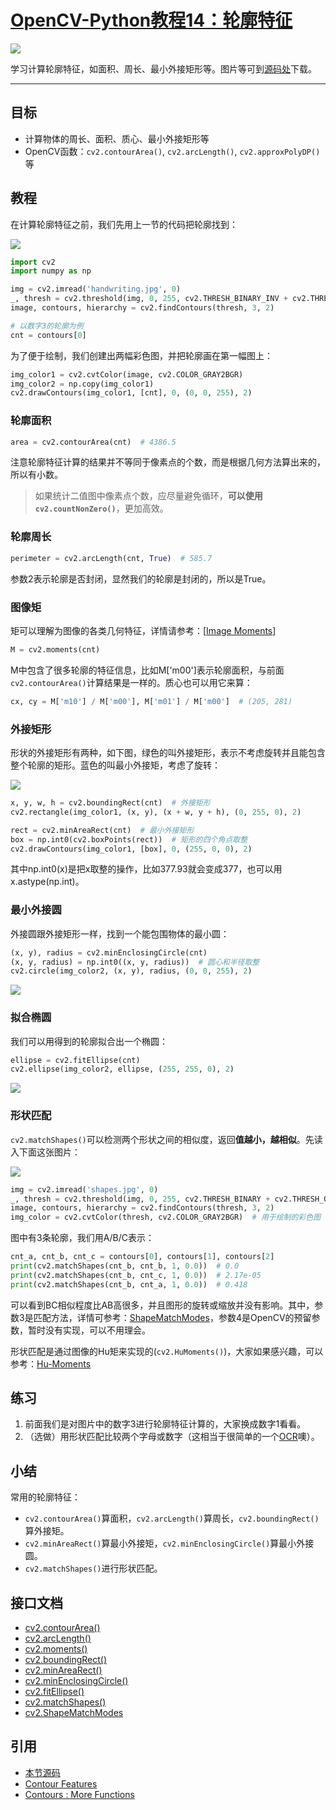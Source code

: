 # [OpenCV-Python教程14：轮廓特征](http://ex2tron.wang/opencv-python-contour-features/)

![](http://pic.ex2tron.top/cv2_min_rect_rect_bounding.jpg)

学习计算轮廓特征，如面积、周长、最小外接矩形等。<!-- more -->图片等可到[源码处](#引用)下载。

------

## 目标

- 计算物体的周长、面积、质心、最小外接矩形等
- OpenCV函数：`cv2.contourArea()`, `cv2.arcLength()`, `cv2.approxPolyDP()` 等

## 教程

在计算轮廓特征之前，我们先用上一节的代码把轮廓找到：

![](http://pic.ex2tron.top/cv2_31_handwriting_sample.jpg)

```python
import cv2
import numpy as np

img = cv2.imread('handwriting.jpg', 0)
_, thresh = cv2.threshold(img, 0, 255, cv2.THRESH_BINARY_INV + cv2.THRESH_OTSU)
image, contours, hierarchy = cv2.findContours(thresh, 3, 2)

# 以数字3的轮廓为例
cnt = contours[0]
```

为了便于绘制，我们创建出两幅彩色图，并把轮廓画在第一幅图上：

```python
img_color1 = cv2.cvtColor(image, cv2.COLOR_GRAY2BGR)
img_color2 = np.copy(img_color1)
cv2.drawContours(img_color1, [cnt], 0, (0, 0, 255), 2)
```

### 轮廓面积

```python
area = cv2.contourArea(cnt)  # 4386.5
```

注意轮廓特征计算的结果并不等同于像素点的个数，而是根据几何方法算出来的，所以有小数。

> 如果统计二值图中像素点个数，应尽量避免循环，**可以使用`cv2.countNonZero()`**，更加高效。

### 轮廓周长

```python
perimeter = cv2.arcLength(cnt, True)  # 585.7
```

参数2表示轮廓是否封闭，显然我们的轮廓是封闭的，所以是True。

### 图像矩

矩可以理解为图像的各类几何特征，详情请参考：[[Image Moments](http://en.wikipedia.org/wiki/Image_moment)]

```python
M = cv2.moments(cnt)
```

M中包含了很多轮廓的特征信息，比如M['m00']表示轮廓面积，与前面`cv2.contourArea()`计算结果是一样的。质心也可以用它来算：

```python
cx, cy = M['m10'] / M['m00'], M['m01'] / M['m00']  # (205, 281)
```

### 外接矩形

形状的外接矩形有两种，如下图，绿色的叫外接矩形，表示不考虑旋转并且能包含整个轮廓的矩形。蓝色的叫最小外接矩，考虑了旋转：

![](http://pic.ex2tron.top/cv2_min_rect_rect_bounding.jpg)

```python
x, y, w, h = cv2.boundingRect(cnt)  # 外接矩形
cv2.rectangle(img_color1, (x, y), (x + w, y + h), (0, 255, 0), 2)
```

```python
rect = cv2.minAreaRect(cnt)  # 最小外接矩形
box = np.int0(cv2.boxPoints(rect))  # 矩形的四个角点取整
cv2.drawContours(img_color1, [box], 0, (255, 0, 0), 2)
```

其中np.int0(x)是把x取整的操作，比如377.93就会变成377，也可以用x.astype(np.int)。

### 最小外接圆

外接圆跟外接矩形一样，找到一个能包围物体的最小圆：

```python
(x, y), radius = cv2.minEnclosingCircle(cnt)
(x, y, radius) = np.int0((x, y, radius))  # 圆心和半径取整
cv2.circle(img_color2, (x, y), radius, (0, 0, 255), 2)
```

![](http://pic.ex2tron.top/cv2_min_enclosing_circle.jpg)

### 拟合椭圆

我们可以用得到的轮廓拟合出一个椭圆：

```python
ellipse = cv2.fitEllipse(cnt)
cv2.ellipse(img_color2, ellipse, (255, 255, 0), 2)
```

![](http://pic.ex2tron.top/cv2_fitting_ellipse.jpg)

### 形状匹配

`cv2.matchShapes()`可以检测两个形状之间的相似度，返回**值越小，越相似**。先读入下面这张图片：

![](http://pic.ex2tron.top/cv2_match_shape_shapes.jpg)

```python
img = cv2.imread('shapes.jpg', 0)
_, thresh = cv2.threshold(img, 0, 255, cv2.THRESH_BINARY + cv2.THRESH_OTSU)
image, contours, hierarchy = cv2.findContours(thresh, 3, 2)
img_color = cv2.cvtColor(thresh, cv2.COLOR_GRAY2BGR)  # 用于绘制的彩色图
```

图中有3条轮廓，我们用A/B/C表示：

```python
cnt_a, cnt_b, cnt_c = contours[0], contours[1], contours[2]
print(cv2.matchShapes(cnt_b, cnt_b, 1, 0.0))  # 0.0
print(cv2.matchShapes(cnt_b, cnt_c, 1, 0.0))  # 2.17e-05
print(cv2.matchShapes(cnt_b, cnt_a, 1, 0.0))  # 0.418
```

可以看到BC相似程度比AB高很多，并且图形的旋转或缩放并没有影响。其中，参数3是匹配方法，详情可参考：[ShapeMatchModes](https://docs.opencv.org/4.0.0/d3/dc0/group__imgproc__shape.html#gaf2b97a230b51856d09a2d934b78c015f)，参数4是OpenCV的预留参数，暂时没有实现，可以不用理会。

形状匹配是通过图像的Hu矩来实现的(`cv2.HuMoments()`)，大家如果感兴趣，可以参考：[Hu-Moments](http://en.wikipedia.org/wiki/Image_moment#Rotation_invariant_moments)

## 练习

1. 前面我们是对图片中的数字3进行轮廓特征计算的，大家换成数字1看看。
2. （选做）用形状匹配比较两个字母或数字（这相当于很简单的一个[OCR](https://baike.baidu.com/item/%E5%85%89%E5%AD%A6%E5%AD%97%E7%AC%A6%E8%AF%86%E5%88%AB/4162921?fr=aladdin&fromid=25995&fromtitle=OCR)噢）。

## 小结

常用的轮廓特征：

- `cv2.contourArea()`算面积，`cv2.arcLength()`算周长，`cv2.boundingRect()`算外接矩。
- `cv2.minAreaRect()`算最小外接矩，`cv2.minEnclosingCircle()`算最小外接圆。
- `cv2.matchShapes()`进行形状匹配。

## 接口文档

- [cv2.contourArea()](https://docs.opencv.org/4.0.0/d3/dc0/group__imgproc__shape.html#ga2c759ed9f497d4a618048a2f56dc97f1)
- [cv2.arcLength()](https://docs.opencv.org/4.0.0/d3/dc0/group__imgproc__shape.html#ga8d26483c636be6b35c3ec6335798a47c)
- [cv2.moments()](https://docs.opencv.org/4.0.0/d3/dc0/group__imgproc__shape.html#ga556a180f43cab22649c23ada36a8a139)
- [cv2.boundingRect()](https://docs.opencv.org/4.0.0/d3/dc0/group__imgproc__shape.html#ga103fcbda2f540f3ef1c042d6a9b35ac7)
- [cv2.minAreaRect()](https://docs.opencv.org/4.0.0/d3/dc0/group__imgproc__shape.html#ga3d476a3417130ae5154aea421ca7ead9)
- [cv2.minEnclosingCircle()](https://docs.opencv.org/4.0.0/d3/dc0/group__imgproc__shape.html#ga8ce13c24081bbc7151e9326f412190f1)
- [cv2.fitEllipse()](https://docs.opencv.org/4.0.0/d3/dc0/group__imgproc__shape.html#gaf259efaad93098103d6c27b9e4900ffa)
- [cv2.matchShapes()](https://docs.opencv.org/4.0.0/d3/dc0/group__imgproc__shape.html#gaadc90cb16e2362c9bd6e7363e6e4c317)
- [cv2.ShapeMatchModes](https://docs.opencv.org/4.0.0/d3/dc0/group__imgproc__shape.html#gaf2b97a230b51856d09a2d934b78c015f)

## 引用

- [本节源码](https://github.com/ex2tron/OpenCV-Python-Tutorial/tree/master/14.%20%E8%BD%AE%E5%BB%93%E7%89%B9%E5%BE%81)
- [Contour Features](http://opencv-python-tutroals.readthedocs.io/en/latest/py_tutorials/py_imgproc/py_contours/py_contour_features/py_contour_features.html)
- [Contours : More Functions](http://opencv-python-tutroals.readthedocs.io/en/latest/py_tutorials/py_imgproc/py_contours/py_contours_more_functions/py_contours_more_functions.html)